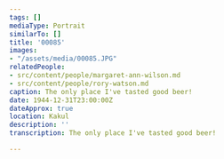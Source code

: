 ```yaml
---
tags: []
mediaType: Portrait
similarTo: []
title: '00085'
images:
- "/assets/media/00085.JPG"
relatedPeople:
- src/content/people/margaret-ann-wilson.md
- src/content/people/rory-watson.md
caption: The only place I've tasted good beer!
date: 1944-12-31T23:00:00Z
dateApprox: true
location: Kakul
description: ''
transcription: The only place I've tasted good beer!

---
```

